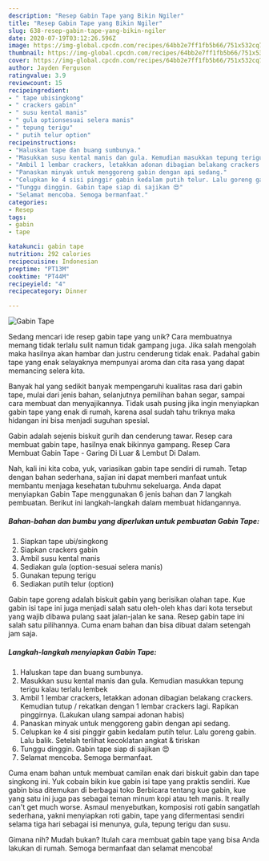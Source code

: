 ```yaml
---
description: "Resep Gabin Tape yang Bikin Ngiler"
title: "Resep Gabin Tape yang Bikin Ngiler"
slug: 638-resep-gabin-tape-yang-bikin-ngiler
date: 2020-07-19T03:12:26.596Z
image: https://img-global.cpcdn.com/recipes/64bb2e7ff1fb5b66/751x532cq70/gabin-tape-foto-resep-utama.jpg
thumbnail: https://img-global.cpcdn.com/recipes/64bb2e7ff1fb5b66/751x532cq70/gabin-tape-foto-resep-utama.jpg
cover: https://img-global.cpcdn.com/recipes/64bb2e7ff1fb5b66/751x532cq70/gabin-tape-foto-resep-utama.jpg
author: Jayden Ferguson
ratingvalue: 3.9
reviewcount: 15
recipeingredient:
- " tape ubisingkong"
- " crackers gabin"
- " susu kental manis"
- " gula optionsesuai selera manis"
- " tepung terigu"
- " putih telur option"
recipeinstructions:
- "Haluskan tape dan buang sumbunya."
- "Masukkan susu kental manis dan gula. Kemudian masukkan tepung terigu kalau terlalu lembek"
- "Ambil 1 lembar crackers, letakkan adonan dibagian belakang crackers. Kemudian tutup / rekatkan dengan 1 lembar crackers lagi. Rapikan pinggirnya. (Lakukan ulang sampai adonan habis)"
- "Panaskan minyak untuk menggoreng gabin dengan api sedang."
- "Celupkan ke 4 sisi pinggir gabin kedalam putih telur. Lalu goreng gabin. Lalu balik. Setelah terlihat kecoklatan angkat &amp; tiriskan"
- "Tunggu dinggin. Gabin tape siap di sajikan 😍"
- "Selamat mencoba. Semoga bermanfaat."
categories:
- Resep
tags:
- gabin
- tape

katakunci: gabin tape 
nutrition: 292 calories
recipecuisine: Indonesian
preptime: "PT13M"
cooktime: "PT44M"
recipeyield: "4"
recipecategory: Dinner

---
```



![Gabin Tape](https://img-global.cpcdn.com/recipes/64bb2e7ff1fb5b66/751x532cq70/gabin-tape-foto-resep-utama.jpg)

Sedang mencari ide resep gabin tape yang unik? Cara membuatnya memang tidak terlalu sulit namun tidak gampang juga. Jika salah mengolah maka hasilnya akan hambar dan justru cenderung tidak enak. Padahal gabin tape yang enak selayaknya mempunyai aroma dan cita rasa yang dapat memancing selera kita.

Banyak hal yang sedikit banyak mempengaruhi kualitas rasa dari gabin tape, mulai dari jenis bahan, selanjutnya pemilihan bahan segar, sampai cara membuat dan menyajikannya. Tidak usah pusing jika ingin menyiapkan gabin tape yang enak di rumah, karena asal sudah tahu triknya maka hidangan ini bisa menjadi suguhan spesial.

Gabin adalah sejenis biskuit gurih dan cenderung tawar. Resep cara membuat gabin tape, hasilnya enak bikinnya gampang. Resep Cara Membuat Gabin Tape - Garing Di Luar &amp; Lembut Di Dalam.


Nah, kali ini kita coba, yuk, variasikan gabin tape sendiri di rumah. Tetap dengan bahan sederhana, sajian ini dapat memberi manfaat untuk membantu menjaga kesehatan tubuhmu sekeluarga. Anda dapat menyiapkan Gabin Tape menggunakan 6 jenis bahan dan 7 langkah pembuatan. Berikut ini langkah-langkah dalam membuat hidangannya.

<!--inarticleads1-->

##### Bahan-bahan dan bumbu yang diperlukan untuk pembuatan Gabin Tape:

1. Siapkan  tape ubi/singkong
1. Siapkan  crackers gabin
1. Ambil  susu kental manis
1. Sediakan  gula (option-sesuai selera manis)
1. Gunakan  tepung terigu
1. Sediakan  putih telur (option)


Gabin tape goreng adalah biskuit gabin yang berisikan olahan tape. Kue gabin isi tape ini juga menjadi salah satu oleh-oleh khas dari kota tersebut yang wajib dibawa pulang saat jalan-jalan ke sana. Resep gabin tape ini salah satu pilihannya. Cuma enam bahan dan bisa dibuat dalam setengah jam saja. 

<!--inarticleads2-->

##### Langkah-langkah menyiapkan Gabin Tape:

1. Haluskan tape dan buang sumbunya.
1. Masukkan susu kental manis dan gula. Kemudian masukkan tepung terigu kalau terlalu lembek
1. Ambil 1 lembar crackers, letakkan adonan dibagian belakang crackers. Kemudian tutup / rekatkan dengan 1 lembar crackers lagi. Rapikan pinggirnya. (Lakukan ulang sampai adonan habis)
1. Panaskan minyak untuk menggoreng gabin dengan api sedang.
1. Celupkan ke 4 sisi pinggir gabin kedalam putih telur. Lalu goreng gabin. Lalu balik. Setelah terlihat kecoklatan angkat &amp; tiriskan
1. Tunggu dinggin. Gabin tape siap di sajikan 😍
1. Selamat mencoba. Semoga bermanfaat.


Cuma enam bahan untuk membuat camilan enak dari biskuit gabin dan tape singkong ini. Yuk cobain bikin kue gabin isi tape yang praktis sendiri. Kue gabin bisa ditemukan di berbagai toko Berbicara tentang kue gabin, kue yang satu ini juga pas sebagai teman minum kopi atau teh manis. It really can&#39;t get much worse. Asmaul menyebutkan, komposisi roti gabin sangatlah sederhana, yakni menyiapkan roti gabin, tape yang difermentasi sendiri selama tiga hari sebagai isi menunya, gula, tepung terigu dan susu. 

Gimana nih? Mudah bukan? Itulah cara membuat gabin tape yang bisa Anda lakukan di rumah. Semoga bermanfaat dan selamat mencoba!
